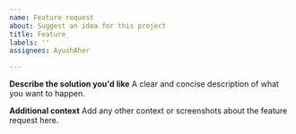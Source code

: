 ```yaml
---
name: Feature request
about: Suggest an idea for this project
title: Feature_
labels: ''
assignees: AyushAher

---
```


**Describe the solution you'd like**
A clear and concise description of what you want to happen.

**Additional context**
Add any other context or screenshots about the feature request here.
